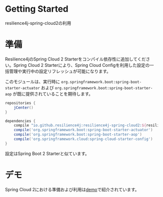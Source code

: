 Getting Started
===============
resilience4j-spring-cloud2の利用

# 準備
Resilience4jのSpring Cloud 2 Starterをコンパイル依存性に追加してください。Spring Cloud 2 Starterにより、Spring Cloud Configを利用した設定の一括管理や実行中の設定リフレッシュが可能になります。

このモジュールは、実行時に `org.springframework.boot:spring-boot-starter-actuator` および `org.springframework.boot:spring-boot-starter-aop` が既に提供されていることを期待します。

```groovy
repositories {
    jCenter()
}

dependencies {
    compile "io.github.resilience4j:resilience4j-spring-cloud2:${resilience4jVersion}"
    compile('org.springframework.boot:spring-boot-starter-actuator')
    compile('org.springframework.boot:spring-boot-starter-aop')
    compile('org.springframework.cloud:spring-cloud-starter-config')  
}
```

設定はSpring Boot 2 Starterと似ています。

# デモ
Spring Cloud 2における準備および利用は[demo](https://github.com/resilience4j/resilience4j-spring-cloud2-demo)で紹介されています。
